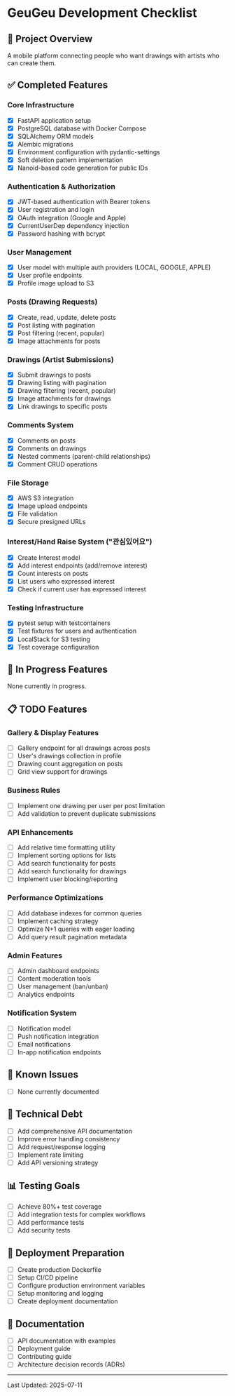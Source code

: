 # GeuGeu Development Checklist

## 🎯 Project Overview
A mobile platform connecting people who want drawings with artists who can create them.

## ✅ Completed Features

### Core Infrastructure
- [x] FastAPI application setup
- [x] PostgreSQL database with Docker Compose
- [x] SQLAlchemy ORM models
- [x] Alembic migrations
- [x] Environment configuration with pydantic-settings
- [x] Soft deletion pattern implementation
- [x] Nanoid-based code generation for public IDs

### Authentication & Authorization
- [x] JWT-based authentication with Bearer tokens
- [x] User registration and login
- [x] OAuth integration (Google and Apple)
- [x] CurrentUserDep dependency injection
- [x] Password hashing with bcrypt

### User Management
- [x] User model with multiple auth providers (LOCAL, GOOGLE, APPLE)
- [x] User profile endpoints
- [x] Profile image upload to S3

### Posts (Drawing Requests)
- [x] Create, read, update, delete posts
- [x] Post listing with pagination
- [x] Post filtering (recent, popular)
- [x] Image attachments for posts

### Drawings (Artist Submissions)
- [x] Submit drawings to posts
- [x] Drawing listing with pagination
- [x] Drawing filtering (recent, popular)
- [x] Image attachments for drawings
- [x] Link drawings to specific posts

### Comments System
- [x] Comments on posts
- [x] Comments on drawings
- [x] Nested comments (parent-child relationships)
- [x] Comment CRUD operations

### File Storage
- [x] AWS S3 integration
- [x] Image upload endpoints
- [x] File validation
- [x] Secure presigned URLs

### Interest/Hand Raise System ("관심있어요")
- [x] Create Interest model
- [x] Add interest endpoints (add/remove interest)
- [x] Count interests on posts
- [x] List users who expressed interest
- [x] Check if current user has expressed interest

### Testing Infrastructure
- [x] pytest setup with testcontainers
- [x] Test fixtures for users and authentication
- [x] LocalStack for S3 testing
- [x] Test coverage configuration

## 🚧 In Progress Features

None currently in progress.

## 📋 TODO Features

### Gallery & Display Features
- [ ] Gallery endpoint for all drawings across posts
- [ ] User's drawings collection in profile
- [ ] Drawing count aggregation on posts
- [ ] Grid view support for drawings

### Business Rules
- [ ] Implement one drawing per user per post limitation
- [ ] Add validation to prevent duplicate submissions

### API Enhancements
- [ ] Add relative time formatting utility
- [ ] Implement sorting options for lists
- [ ] Add search functionality for posts
- [ ] Add search functionality for drawings
- [ ] Implement user blocking/reporting

### Performance Optimizations
- [ ] Add database indexes for common queries
- [ ] Implement caching strategy
- [ ] Optimize N+1 queries with eager loading
- [ ] Add query result pagination metadata

### Admin Features
- [ ] Admin dashboard endpoints
- [ ] Content moderation tools
- [ ] User management (ban/unban)
- [ ] Analytics endpoints

### Notification System
- [ ] Notification model
- [ ] Push notification integration
- [ ] Email notifications
- [ ] In-app notification endpoints

## 🐛 Known Issues
- [ ] None currently documented

## 🔧 Technical Debt
- [ ] Add comprehensive API documentation
- [ ] Improve error handling consistency
- [ ] Add request/response logging
- [ ] Implement rate limiting
- [ ] Add API versioning strategy

## 📊 Testing Goals
- [ ] Achieve 80%+ test coverage
- [ ] Add integration tests for complex workflows
- [ ] Add performance tests
- [ ] Add security tests

## 🚀 Deployment Preparation
- [ ] Create production Dockerfile
- [ ] Setup CI/CD pipeline
- [ ] Configure production environment variables
- [ ] Setup monitoring and logging
- [ ] Create deployment documentation

## 📝 Documentation
- [ ] API documentation with examples
- [ ] Deployment guide
- [ ] Contributing guide
- [ ] Architecture decision records (ADRs)

---

Last Updated: 2025-07-11
